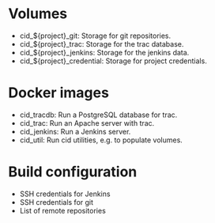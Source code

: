 # Volumes

- cid_${project}_git: Storage for git repositories.
- cid_${project}_trac: Storage for the trac database.
- cid_${project}_jenkins: Storage for the jenkins data.
- cid_${project}_credential: Storage for project credentials.


# Docker images

- cid_tracdb: Run a PostgreSQL database for trac.
- cid_trac: Run an Apache server with trac.
- cid_jenkins: Run a Jenkins server.
- cid_util: Run cid utilities, e.g. to populate volumes.


# Build configuration

- SSH credentials for Jenkins
- SSH credentials for git
- List of remote repositories
